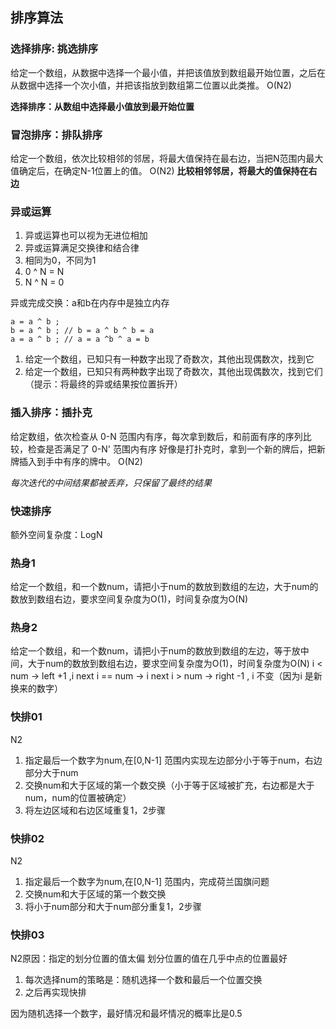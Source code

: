 ## 排序算法

### 选择排序: 挑选排序
给定一个数组，从数据中选择一个最小值，并把该值放到数组最开始位置，之后在从数据中选择一个次小值，并把该指放到数组第二位置以此类推。
O(N2)

**选择排序：从数组中选择最小值放到最开始位置**

### 冒泡排序：排队排序
给定一个数组，依次比较相邻的邻居，将最大值保持在最右边，当把N范围内最大值确定后，在确定N-1位置上的值。
O(N2)
**比较相邻邻居，将最大的值保持在右边**

### 异或运算
1. 异或运算也可以视为无进位相加
2. 异或运算满足交换律和结合律
3. 相同为0，不同为1
4. 0 ^ N = N 
5. N ^ N = 0
 
异或完成交换：a和b在内存中是独立内存
```aidl
a = a ^ b ;  
b = a ^ b ; // b = a ^ b ^ b = a 
a = a ^ b ; // a = a ^b ^ a = b
```
1) 给定一个数组，已知只有一种数字出现了奇数次，其他出现偶数次，找到它
2) 给定一个数组，已知只有两种数字出现了奇数次，其他出现偶数次，找到它们（提示：将最终的异或结果按位置拆开）

### 插入排序：插扑克
给定数组，依次检查从 0-N 范围内有序，每次拿到数后，和前面有序的序列比较，检查是否满足了 0-N' 范围内有序
好像是打扑克时，拿到一个新的牌后，把新牌插入到手中有序的牌中。
O(N2)


*每次迭代的中间结果都被丢弃，只保留了最终的结果*

### 快速排序
额外空间复杂度：LogN

### 热身1
给定一个数组，和一个数num，请把小于num的数放到数组的左边，大于num的数放到数组右边，要求空间复杂度为O(1)，时间复杂度为O(N)


### 热身2
给定一个数组，和一个数num，请把小于num的数放到数组的左边，等于放中间，大于num的数放到数组右边，要求空间复杂度为O(1)，时间复杂度为O(N)
i < num  -> left +1 ,i next
i == num -> i next
i > num  -> right -1 , i 不变（因为i 是新换来的数字）

### 快排01 
N2
1. 指定最后一个数字为num,在[0,N-1] 范围内实现左边部分小于等于num，右边部分大于num
2. 交换num和大于区域的第一个数交换（小于等于区域被扩充，右边都是大于num，num的位置被确定）
3. 将左边区域和右边区域重复1，2步骤


### 快排02
N2
1. 指定最后一个数字为num,在[0,N-1] 范围内，完成荷兰国旗问题
2. 交换num和大于区域的第一个数交换
3. 将小于num部分和大于num部分重复1，2步骤 

### 快排03
N2原因：指定的划分位置的值太偏
划分位置的值在几乎中点的位置最好

1. 每次选择num的策略是：随机选择一个数和最后一个位置交换
2. 之后再实现快排

因为随机选择一个数字，最好情况和最坏情况的概率比是0.5









 






